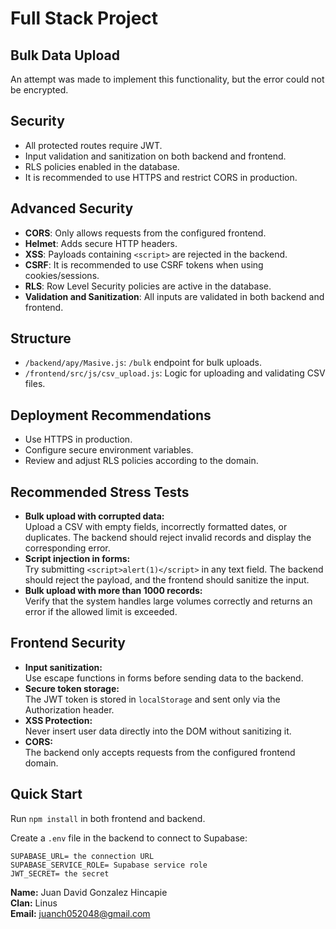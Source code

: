 # Full Stack Project

## Bulk Data Upload

An attempt was made to implement this functionality, but the error could not be encrypted.

## Security

- All protected routes require JWT.
- Input validation and sanitization on both backend and frontend.
- RLS policies enabled in the database.
- It is recommended to use HTTPS and restrict CORS in production.

## Advanced Security

- **CORS**: Only allows requests from the configured frontend.
- **Helmet**: Adds secure HTTP headers.
- **XSS**: Payloads containing `<script>` are rejected in the backend.
- **CSRF**: It is recommended to use CSRF tokens when using cookies/sessions.
- **RLS**: Row Level Security policies are active in the database.
- **Validation and Sanitization**: All inputs are validated in both backend and frontend.

## Structure

- `/backend/apy/Masive.js`: `/bulk` endpoint for bulk uploads.
- `/frontend/src/js/csv_upload.js`: Logic for uploading and validating CSV files.

## Deployment Recommendations

- Use HTTPS in production.
- Configure secure environment variables.
- Review and adjust RLS policies according to the domain.

## Recommended Stress Tests

- **Bulk upload with corrupted data:**  
  Upload a CSV with empty fields, incorrectly formatted dates, or duplicates. The backend should reject invalid records and display the corresponding error.
- **Script injection in forms:**  
  Try submitting `<script>alert(1)</script>` in any text field. The backend should reject the payload, and the frontend should sanitize the input.
- **Bulk upload with more than 1000 records:**  
  Verify that the system handles large volumes correctly and returns an error if the allowed limit is exceeded.

## Frontend Security

- **Input sanitization:**  
  Use escape functions in forms before sending data to the backend.
- **Secure token storage:**  
  The JWT token is stored in `localStorage` and sent only via the Authorization header.
- **XSS Protection:**  
  Never insert user data directly into the DOM without sanitizing it.
- **CORS:**  
  The backend only accepts requests from the configured frontend domain.

## Quick Start

Run `npm install` in both frontend and backend.

Create a `.env` file in the backend to connect to Supabase:
```
SUPABASE_URL= the connection URL
SUPABASE_SERVICE_ROLE= Supabase service role
JWT_SECRET= the secret
```

**Name:** Juan David Gonzalez Hincapie  
**Clan:** Linus  
**Email:** juanch052048@gmail.com
